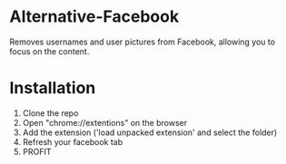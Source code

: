 # Alternative-Facebook
Removes usernames and user pictures from Facebook, allowing you to focus on the content.

# Installation
1. Clone the repo
2. Open "chrome://extentions" on the browser
3. Add the extension ('load unpacked extension' and select the folder)
4. Refresh your facebook tab
5. PROFIT
